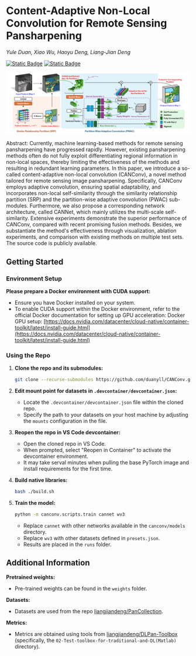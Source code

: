 # Content-Adaptive Non-Local Convolution for Remote Sensing Pansharpening

*Yule Duan, Xiao Wu, Haoyu Deng, Liang-Jian Deng*

[![Static Badge](https://img.shields.io/badge/CVPR_2024-Accepted-green)](https://openaccess.thecvf.com/content/CVPR2024/html/Duan_Content-Adaptive_Non-Local_Convolution_for_Remote_Sensing_Pansharpening_CVPR_2024_paper.html) [![Static Badge](https://img.shields.io/badge/arXiv-2404.07543-brown?logo=arxiv)
](https://arxiv.org/abs/2404.07543)

![The overall workflow of CANConv.](imgs/main.png)

Abstract: Currently, machine learning-based methods for remote sensing pansharpening have progressed rapidly. However, existing pansharpening methods often do not fully exploit differentiating regional information in non-local spaces, thereby limiting the effectiveness of the methods and resulting in redundant learning parameters. In this paper, we introduce a so-called content-adaptive non-local convolution (CANConv), a novel method tailored for remote sensing image pansharpening. Specifically, CANConv employs adaptive convolution, ensuring spatial adaptability, and incorporates non-local self-similarity through the similarity relationship partition (SRP) and the partition-wise adaptive convolution (PWAC) sub-modules. Furthermore, we also propose a corresponding network architecture, called CANNet, which mainly utilizes the multi-scale self-similarity. Extensive experiments demonstrate the superior performance of CANConv, compared with recent promising fusion methods. Besides, we substantiate the method's effectiveness through visualization, ablation experiments, and comparison with existing methods on multiple test sets. The source code is publicly available.

## Getting Started

### Environment Setup

**Please prepare a Docker environment with CUDA support:**

- Ensure you have Docker installed on your system.
- To enable CUDA support within the Docker environment, refer to the official Docker documentation for setting up GPU acceleration: Docker GPU setup: [https://docs.nvidia.com/datacenter/cloud-native/container-toolkit/latest/install-guide.html](https://docs.nvidia.com/datacenter/cloud-native/container-toolkit/latest/install-guide.html)

### Using the Repo

1. **Clone the repo and its submodules:**
    
   ```bash
   git clone --recurse-submodules https://github.com/duanyll/CANConv.git
   ```

2. **Edit mount point for datasets in `.devcontainer/devcontainer.json`:**
    - Locate the `.devcontainer/devcontainer.json` file within the cloned repo.
    - Specify the path to your datasets on your host machine by adjusting the `mounts` configuration in the file.

3. **Reopen the repo in VS Code devcontainer:**
    - Open the cloned repo in VS Code.
    - When prompted, select "Reopen in Container" to activate the devcontainer environment.
    - It may take serval minutes when pulling the base PyTorch image and install requirements for the first time.

4. **Build native libraries:**
    
   ```bash
   bash ./build.sh
   ```

5. **Train the model:**
    
   ```bash
   python -m canconv.scripts.train cannet wv3
   ```

   - Replace `cannet` with other networks available in the `canconv/models` directory.
   - Replace `wv3` with other datasets defined in `presets.json`.
   - Results are placed in the `runs` folder.

## Additional Information

**Pretrained weights:**
- Pre-trained weights can be found in the `weights` folder.

**Datasets:**
- Datasets are used from the repo [liangjiandeng/PanCollection](https://github.com/liangjiandeng/PanCollection).

**Metrics:**
- Metrics are obtained using tools from [liangjiandeng/DLPan-Toolbox](https://github.com/liangjiandeng/DLPan-Toolbox) (specifically, the `02-Test-toolbox-for-traditional-and-DL(Matlab)` directory).
